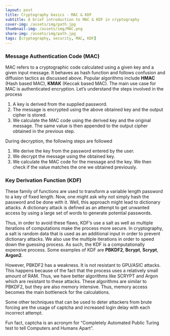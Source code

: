 ```yaml
---
layout: post
title: Cryptography basics - MAC & KDF
subtitle: A brief introduction to MAC & KDF in cryptography
cover-img: /assets/img/path.jpg
thumbnail-img: /assets/img/MAC.png
share-img: /assets/img/path.jpg
tags: [cryptography, security, MAC, KDF]
---
```


### Message Authentication Code (MAC)

MAC refers to a cryptographic code calculated using a given key and a given input message. It behaves
as hash function and follows confusion and diffusion tactics as discussed above. Popular algorithms
include **HMAC** (Hash based MAC), **KMAK** (Keccak based MAC).
The main use case for MAC is authenticated encryption. Let’s understand the steps involved in the
process

01. A key is derived from the supplied password.
02. The message is encrypted using the above obtained key and the output cipher is stored.
03. We calculate the MAC code using the derived key and the original message. The same value is then
appended to the output cipher obtained in the previous step.

During decryption, the following steps are followed

01. We derive the key from the password entered by the user.
02. We decrypt the message using the obtained key.
03. We calculate the MAC code for the message and the key. We then check if the value matches the
one we obtained previously.

### Key Derivation Function (KDF)

These family of functions are used to transform a variable length password to a key of fixed length. Now, 
one might ask why not simply hash the password and be done with it. Well, this approach might lead to
dictionary attacks. A dictionary attack is defined as an attempt to get unwanted access by using a large
set of words to generate potential passwords.

Thus, in order to avoid these flaws, KDF’s use a salt as well as multiple iterations of computations make
the process more secure. In cryptography, a salt is random data that is used as an additional input in
order to prevent dictionary attacks. We also use the multiple iterations in order to speed down the
guessing process. As such, the KDF is a computationally expensive process.
Some examples of KDF are **PBKDF2**, **Bcrypt**, **Scrypt**, **Argon2**.

However, PBKDF2 has a weakness. It is not resistant to GPU/ASIC attacks. This happens because of the
fact that the process uses a relatively small amount of RAM.
Thus, we have better algorithms like SCRYPT and Argon which are resistant to these attacks. These
algorithms are similar to PBKDF2, but they are also memory intensive. Thus, memory access becomes
the main bottleneck for the calculations.

Some other techniques that can be used to deter attackers from brute forcing are the usage of captcha
and increased login delay with each incorrect attempt. 

Fun fact, captcha is an acronym for “Completely Automated Public Turing test to tell Computers and Humans Apart”.
